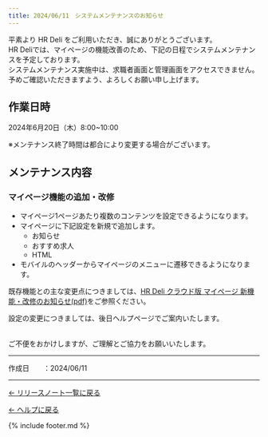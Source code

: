 ```yaml
---
title: 2024/06/11　システムメンテナンスのお知らせ
---
```


平素より HR Deli をご利用いただき、誠にありがとうございます。<br>
HR Deliでは、マイページの機能改善のため、下記の日程でシステムメンテナンスを予定しております。<br>
システムメンテナンス実施中は、求職者画面と管理画面をアクセスできません。<br>
予めご確認いただきますよう、よろしくお願い申し上げます。

## 作業日時
2024年6月20日（木）8:00~10:00

※メンテナンス終了時間は都合により変更する場合がございます。

## メンテナンス内容
### マイページ機能の追加・改修

* マイページ1ページあたり複数のコンテンツを設定できるようになります。
* マイページに下記設定を新規で追加します。
    * お知らせ
    * おすすめ求人
    * HTML
* モバイルのヘッダーからマイページのメニューに遷移できるようになります。

既存機能との主な変更点につきましては、<a href="https://e2info.github.io/hrdeli-docs/release-notes/file/HR Deli クラウド版_マイページ 新機能・改善のお知らせ.pdf" target="blank">HR Deli クラウド版 マイページ 新機能・改修のお知らせ(pdf)</a>をご参照ください。

設定の変更につきましては、後日ヘルプページでご案内いたします。<br><br>

ご不便をおかけしますが、ご理解とご協力をお願いいたします。<br>

-------------

<p>作成日　　：2024/06/11</p>

-------------

[← リリースノート一覧に戻る](https://e2info.github.io/hrdeli-docs/release-notes/archive)<br>

[← ヘルプに戻る](https://e2info.github.io/hrdeli-docs/)<br>

{% include footer.md %}